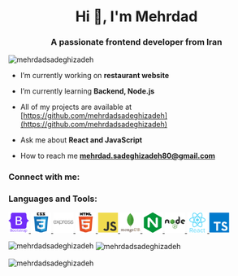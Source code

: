 <h1 align="center">Hi 👋, I'm Mehrdad</h1>
<h3 align="center">A passionate frontend developer from Iran</h3>

<p align="left"> <img src="https://komarev.com/ghpvc/?username=mehrdadsadeghizadeh&label=Profile%20views&color=0e75b6&style=flat" alt="mehrdadsadeghizadeh" /> </p>

- I’m currently working on **restaurant website**

- I’m currently learning **Backend, Node.js**

- All of my projects are available at [https://github.com/mehrdadsadeghizadeh](https://github.com/mehrdadsadeghizadeh)

- Ask me about **React and JavaScript**

- How to reach me **mehrdad.sadeghizadeh80@gmail.com**

<h3 align="left">Connect with me:</h3>
<p align="left">
</p>

<h3 align="left">Languages and Tools:</h3>
<p align="left"> <a href="https://getbootstrap.com" target="_blank" rel="noreferrer"> <img src="https://raw.githubusercontent.com/devicons/devicon/master/icons/bootstrap/bootstrap-plain-wordmark.svg" alt="bootstrap" width="40" height="40"/> </a> <a href="https://www.w3schools.com/css/" target="_blank" rel="noreferrer"> <img src="https://raw.githubusercontent.com/devicons/devicon/master/icons/css3/css3-original-wordmark.svg" alt="css3" width="40" height="40"/> </a> <a href="https://expressjs.com" target="_blank" rel="noreferrer"> <img src="https://raw.githubusercontent.com/devicons/devicon/master/icons/express/express-original-wordmark.svg" alt="express" width="40" height="40"/> </a> <a href="https://www.w3.org/html/" target="_blank" rel="noreferrer"> <img src="https://raw.githubusercontent.com/devicons/devicon/master/icons/html5/html5-original-wordmark.svg" alt="html5" width="40" height="40"/> </a> <a href="https://developer.mozilla.org/en-US/docs/Web/JavaScript" target="_blank" rel="noreferrer"> <img src="https://raw.githubusercontent.com/devicons/devicon/master/icons/javascript/javascript-original.svg" alt="javascript" width="40" height="40"/> </a> <a href="https://www.mongodb.com/" target="_blank" rel="noreferrer"> <img src="https://raw.githubusercontent.com/devicons/devicon/master/icons/mongodb/mongodb-original-wordmark.svg" alt="mongodb" width="40" height="40"/> </a> <a href="https://www.nginx.com" target="_blank" rel="noreferrer"> <img src="https://raw.githubusercontent.com/devicons/devicon/master/icons/nginx/nginx-original.svg" alt="nginx" width="40" height="40"/> </a> <a href="https://nodejs.org" target="_blank" rel="noreferrer"> <img src="https://raw.githubusercontent.com/devicons/devicon/master/icons/nodejs/nodejs-original-wordmark.svg" alt="nodejs" width="40" height="40"/> </a> <a href="https://reactjs.org/" target="_blank" rel="noreferrer"> <img src="https://raw.githubusercontent.com/devicons/devicon/master/icons/react/react-original-wordmark.svg" alt="react" width="40" height="40"/> </a> <a href="https://www.typescriptlang.org/" target="_blank" rel="noreferrer"> <img src="https://raw.githubusercontent.com/devicons/devicon/master/icons/typescript/typescript-original.svg" alt="typescript" width="40" height="40"/> </a> </p>

<p><img align="left" src="https://github-readme-stats.vercel.app/api/top-langs?username=mehrdadsadeghizadeh&show_icons=true&locale=en&layout=compact" alt="mehrdadsadeghizadeh" /></p>

<p>&nbsp;<img align="center" src="https://github-readme-stats.vercel.app/api?username=mehrdadsadeghizadeh&show_icons=true&locale=en" alt="mehrdadsadeghizadeh" /></p>

<p><img align="center" src="https://github-readme-streak-stats.herokuapp.com/?user=mehrdadsadeghizadeh&" alt="mehrdadsadeghizadeh" /></p>

